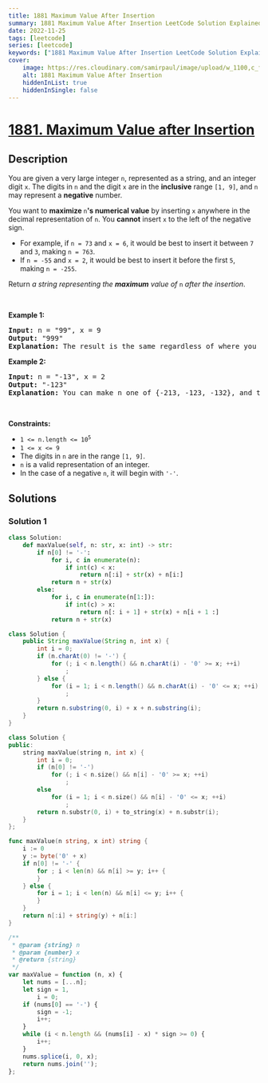 ```yaml
---
title: 1881 Maximum Value After Insertion
summary: 1881 Maximum Value After Insertion LeetCode Solution Explained
date: 2022-11-25
tags: [leetcode]
series: [leetcode]
keywords: ["1881 Maximum Value After Insertion LeetCode Solution Explained in all languages", "1881 Maximum Value After Insertion", "LeetCode", "leetcode solution in Python3 C++ Java Go PHP Ruby Swift TypeScript Rust C# JavaScript C", "GeeksforGeeks", "InterviewBit", "Coding Ninjas", "HackerRank", "HackerEarth", "CodeChef", "TopCoder", "AlgoExpert", "freeCodeCamp", "Codeforces", "GitHub", "AtCoder", "Samir Paul"]
cover:
    image: https://res.cloudinary.com/samirpaul/image/upload/w_1100,c_fit,co_rgb:FFFFFF,l_text:Arial_75_bold:1881 Maximum Value After Insertion - Solution Explained/problem-solving.webp
    alt: 1881 Maximum Value After Insertion
    hiddenInList: true
    hiddenInSingle: false
---
```



# [1881. Maximum Value after Insertion](https://leetcode.com/problems/maximum-value-after-insertion)


## Description

<p>You are given a very large integer <code>n</code>, represented as a string,​​​​​​ and an integer digit <code>x</code>. The digits in <code>n</code> and the digit <code>x</code> are in the <strong>inclusive</strong> range <code>[1, 9]</code>, and <code>n</code> may represent a <b>negative</b> number.</p>

<p>You want to <strong>maximize </strong><code>n</code><strong>&#39;s numerical value</strong> by inserting <code>x</code> anywhere in the decimal representation of <code>n</code>​​​​​​. You <strong>cannot</strong> insert <code>x</code> to the left of the negative sign.</p>

<ul>
	<li>For example, if <code>n = 73</code> and <code>x = 6</code>, it would be best to insert it between <code>7</code> and <code>3</code>, making <code>n = 763</code>.</li>
	<li>If <code>n = -55</code> and <code>x = 2</code>, it would be best to insert it before the first <code>5</code>, making <code>n = -255</code>.</li>
</ul>

<p>Return <em>a string representing the <strong>maximum</strong> value of </em><code>n</code><em>​​​​​​ after the insertion</em>.</p>

<p>&nbsp;</p>
<p><strong class="example">Example 1:</strong></p>

<pre>
<strong>Input:</strong> n = &quot;99&quot;, x = 9
<strong>Output:</strong> &quot;999&quot;
<strong>Explanation:</strong> The result is the same regardless of where you insert 9.
</pre>

<p><strong class="example">Example 2:</strong></p>

<pre>
<strong>Input:</strong> n = &quot;-13&quot;, x = 2
<strong>Output:</strong> &quot;-123&quot;
<strong>Explanation:</strong> You can make n one of {-213, -123, -132}, and the largest of those three is -123.
</pre>

<p>&nbsp;</p>
<p><strong>Constraints:</strong></p>

<ul>
	<li><code>1 &lt;= n.length &lt;= 10<sup>5</sup></code></li>
	<li><code>1 &lt;= x &lt;= 9</code></li>
	<li>The digits in <code>n</code>​​​ are in the range <code>[1, 9]</code>.</li>
	<li><code>n</code> is a valid representation of an integer.</li>
	<li>In the case of a negative <code>n</code>,​​​​​​ it will begin with <code>&#39;-&#39;</code>.</li>
</ul>

## Solutions

### Solution 1

<!-- tabs:start -->

```python
class Solution:
    def maxValue(self, n: str, x: int) -> str:
        if n[0] != '-':
            for i, c in enumerate(n):
                if int(c) < x:
                    return n[:i] + str(x) + n[i:]
            return n + str(x)
        else:
            for i, c in enumerate(n[1:]):
                if int(c) > x:
                    return n[: i + 1] + str(x) + n[i + 1 :]
            return n + str(x)
```

```java
class Solution {
    public String maxValue(String n, int x) {
        int i = 0;
        if (n.charAt(0) != '-') {
            for (; i < n.length() && n.charAt(i) - '0' >= x; ++i)
                ;
        } else {
            for (i = 1; i < n.length() && n.charAt(i) - '0' <= x; ++i)
                ;
        }
        return n.substring(0, i) + x + n.substring(i);
    }
}
```

```cpp
class Solution {
public:
    string maxValue(string n, int x) {
        int i = 0;
        if (n[0] != '-')
            for (; i < n.size() && n[i] - '0' >= x; ++i)
                ;
        else
            for (i = 1; i < n.size() && n[i] - '0' <= x; ++i)
                ;
        return n.substr(0, i) + to_string(x) + n.substr(i);
    }
};
```

```go
func maxValue(n string, x int) string {
	i := 0
	y := byte('0' + x)
	if n[0] != '-' {
		for ; i < len(n) && n[i] >= y; i++ {
		}
	} else {
		for i = 1; i < len(n) && n[i] <= y; i++ {
		}
	}
	return n[:i] + string(y) + n[i:]
}
```

```js
/**
 * @param {string} n
 * @param {number} x
 * @return {string}
 */
var maxValue = function (n, x) {
    let nums = [...n];
    let sign = 1,
        i = 0;
    if (nums[0] == '-') {
        sign = -1;
        i++;
    }
    while (i < n.length && (nums[i] - x) * sign >= 0) {
        i++;
    }
    nums.splice(i, 0, x);
    return nums.join('');
};
```

<!-- tabs:end -->

<!-- end -->

